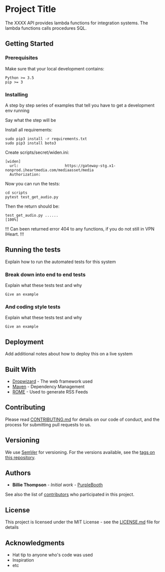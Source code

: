 # Project Title

The XXXX API provides lambda functions for integration systems. The lambda functions calls procedures SQL. 

## Getting Started

### Prerequisites

Make sure that your local development contains:

```
Python >= 3.5
pip >= 3
```

### Installing

A step by step series of examples that tell you have to get a development env running

Say what the step will be

Install all requirements: 

```
sudo pip3 install -r requirements.txt
sudo pip3 install boto3
```

Create scripts/secret/widen.ini:

```
[widen]
  url:                     https://gateway-stg.x1-nonprod.iheartmedia.com/mediaasset/media
  Authorization: 
```

Now you can run the tests:

```
cd scripts
pytest test_get_audio.py
```

Then the return should be:

```
test_get_audio.py ......                                                                 [100%]
```

!!! Can been returned error 404 to any functions, if you do not still in VPN IHeart. !!!



## Running the tests

Explain how to run the automated tests for this system

### Break down into end to end tests

Explain what these tests test and why

```
Give an example
```

### And coding style tests

Explain what these tests test and why

```
Give an example
```

## Deployment

Add additional notes about how to deploy this on a live system

## Built With

* [Dropwizard](http://www.dropwizard.io/1.0.2/docs/) - The web framework used
* [Maven](https://maven.apache.org/) - Dependency Management
* [ROME](https://rometools.github.io/rome/) - Used to generate RSS Feeds

## Contributing

Please read [CONTRIBUTING.md](https://gist.github.com/PurpleBooth/b24679402957c63ec426) for details on our code of conduct, and the process for submitting pull requests to us.

## Versioning

We use [SemVer](http://semver.org/) for versioning. For the versions available, see the [tags on this repository](https://github.com/your/project/tags). 

## Authors

* **Billie Thompson** - *Initial work* - [PurpleBooth](https://github.com/PurpleBooth)

See also the list of [contributors](https://github.com/your/project/contributors) who participated in this project.

## License

This project is licensed under the MIT License - see the [LICENSE.md](LICENSE.md) file for details

## Acknowledgments

* Hat tip to anyone who's code was used
* Inspiration
* etc
